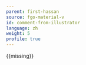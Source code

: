 ```yaml
---
parent: first-hassan
source: fgo-material-v
id: comment-from-illustrator
language: zh
weight: 5
profile: true
---
```


{{missing}}

